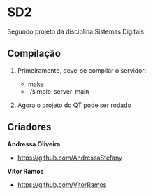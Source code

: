 # SD2
Segundo projeto da disciplina Sistemas Digitais

## Compilação
1. Primeiramente, deve-se compilar o servidor:
	- make
	- ./simple_server_main

2. Agora o projeto do QT pode ser rodado

## Criadores

**Andressa Oliveira**

* <https://github.com/AndressaStefany>

**Vitor Ramos**

* <https://github.com/VitorRamos>
